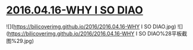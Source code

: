 # [2016.04.16-WHY I SO DIAO](https://bangumi.bilibili.com/anime/3450)
![](https://bilicoverimg.github.io/2016/2016.04.16-WHY I SO DIAO.jpg)
![](https://bilicoverimg.github.io/2016/2016.04.16-WHY I SO DIAO%28平板截图%29.jpg)

